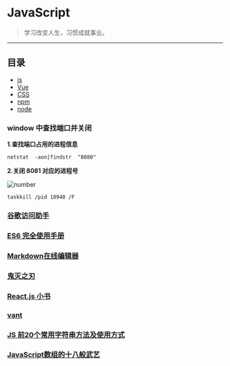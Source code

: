# JavaScript

> 学习改变人生，习惯成就事业。

---

## 目录
- [js](https://github.com/ZHR63/JavaScript/blob/master/data/js)
- [Vue](https://github.com/ZHR63/JavaScript/blob/master/data/vue)
- [CSS](https://github.com/ZHR63/JavaScript/blob/master/data/css)
- [npm](https://github.com/ZHR63/JavaScript/blob/master/data/npm)
- [node](https://github.com/ZHR63/JavaScript/blob/master/data/node)


### window 中查找端口并关闭

**1.查找端口占用的进程信息**

    netstat  -aon|findstr  "8080"

**2.关闭 8081 对应的进程号**

![number](img/js.png)

    taskkill /pid 10940 /F




### [谷歌访问助手](https://www.jianshu.com/p/6086ec29c173)


### [ES6 完全使用手册](https://juejin.im/post/5bfe05505188252098022400)

### [Markdown在线编辑器](https://www.mdeditor.com/)

### [鬼灭之刃](https://www.mkzhan.com/209827/)

### [React.js 小书](http://huziketang.mangojuice.top/books/react/)

### [vant](https://youzan.github.io/vant/#/zh-CN/intro)

### [JS 前20个常用字符串方法及使用方式](https://juejin.im/post/5d6866936fb9a06ada54c642)


### [JavaScript数组的十八般武艺](https://juejin.im/post/5b684ef9e51d451964629ba1)
